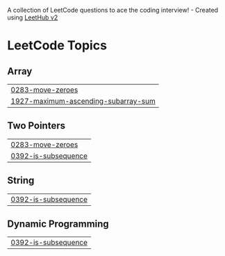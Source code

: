 A collection of LeetCode questions to ace the coding interview! - Created using [LeetHub v2](https://github.com/arunbhardwaj/LeetHub-2.0)
<!---LeetCode Topics Start-->
# LeetCode Topics
## Array
|  |
| ------- |
| [0283-move-zeroes](https://github.com/ayushdhiman101/LeetCodes/tree/master/0283-move-zeroes) |
| [1927-maximum-ascending-subarray-sum](https://github.com/ayushdhiman101/LeetCodes/tree/master/1927-maximum-ascending-subarray-sum) |
## Two Pointers
|  |
| ------- |
| [0283-move-zeroes](https://github.com/ayushdhiman101/LeetCodes/tree/master/0283-move-zeroes) |
| [0392-is-subsequence](https://github.com/ayushdhiman101/LeetCodes/tree/master/0392-is-subsequence) |
## String
|  |
| ------- |
| [0392-is-subsequence](https://github.com/ayushdhiman101/LeetCodes/tree/master/0392-is-subsequence) |
## Dynamic Programming
|  |
| ------- |
| [0392-is-subsequence](https://github.com/ayushdhiman101/LeetCodes/tree/master/0392-is-subsequence) |
<!---LeetCode Topics End-->